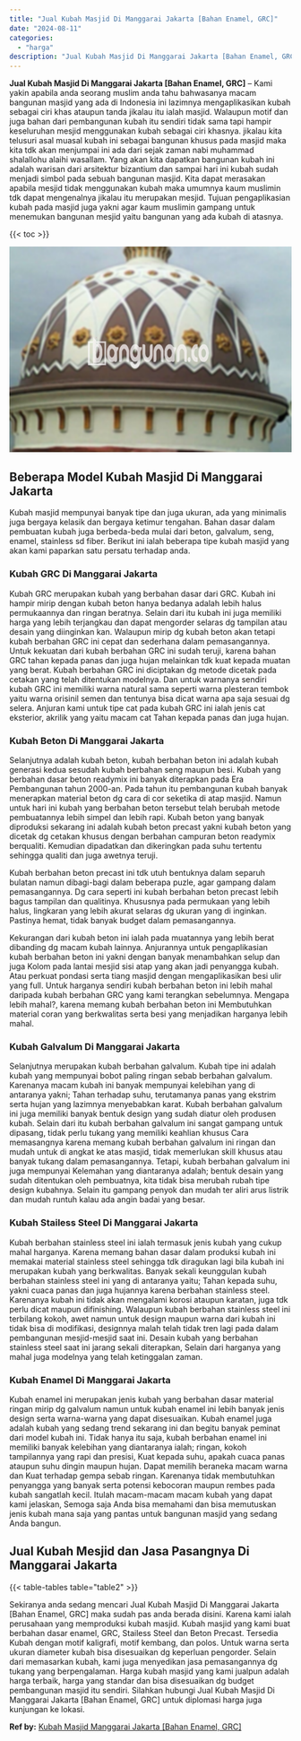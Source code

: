 ```yaml
---
title: "Jual Kubah Masjid Di Manggarai Jakarta [Bahan Enamel, GRC]"
date: "2024-08-11"
categories: 
  - "harga"
description: "Jual Kubah Masjid Di Manggarai Jakarta [Bahan Enamel, GRC]. Sekiranya anda sedang mencari Jual Kubah Masjid Di Manggarai Jakarta [Bahan Enamel, GRC] maka s..."
---
```


**Jual Kubah Masjid Di Manggarai Jakarta \[Bahan Enamel, GRC\]** – Kami yakin apabila anda seorang muslim anda tahu bahwasanya macam bangunan masjid yang ada di Indonesia ini lazimnya mengaplikasikan kubah sebagai ciri khas ataupun tanda jikalau itu ialah masjid. Walaupun motif dan juga bahan dari pembangunan kubah itu sendiri tidak sama tapi hampir keseluruhan mesjid menggunakan kubah sebagai ciri khasnya. jikalau kita telusuri asal muasal kubah ini sebagai bangunan khusus pada masjid maka kita tdk akan menjumpai ini ada dari sejak zaman nabi muhammad shalallohu alaihi wasallam. Yang akan kita dapatkan bangunan kubah ini adalah warisan dari arsitektur bizantium dan sampai hari ini kubah sudah menjadi simbol pada sebuah bangunan masjid. Kita dapat merasakan apabila mesjid tidak menggunakan kubah maka umumnya kaum muslimin tdk dapat mengenalnya jikalau itu merupakan mesjid. Tujuan pengaplikasian kubah pada masjid juga yakni agar kaum muslimin gampang untuk menemukan bangunan mesjid yaitu bangunan yang ada kubah di atasnya.

{{< toc >}}

![Jual Kubah Masjid Di Manggarai Jakarta [Bahan Enamel, GRC]](/images/jual-kubah-masjid-41.png)

## Beberapa Model Kubah Masjid Di Manggarai Jakarta

Kubah masjid mempunyai banyak tipe dan juga ukuran, ada yang minimalis juga bergaya kelasik dan bergaya ketimur tengahan. Bahan dasar dalam pembuatan kubah juga berbeda-beda mulai dari beton, galvalum, seng, enamel, stainless sd fiber. Berikut ini ialah beberapa tipe kubah masjid yang akan kami paparkan satu persatu terhadap anda.

### Kubah GRC Di Manggarai Jakarta

Kubah GRC merupakan kubah yang berbahan dasar dari GRC. Kubah ini hampir mirip dengan kubah beton hanya bedanya adalah lebih halus permukaannya dan ringan beratnya. Selain dari itu kubah ini juga memiliki harga yang lebih terjangkau dan dapat mengorder selaras dg tampilan atau desain yang diinginkan kan. Walaupun mirip dg kubah beton akan tetapi kubah berbahan GRC ini cepat dan sederhana dalam pemasangannya. Untuk kekuatan dari kubah berbahan GRC ini sudah teruji, karena bahan GRC tahan kepada panas dan juga hujan melainkan tdk kuat kepada muatan yang berat. Kubah berbahan GRC ini diciptakan dg metode dicetak pada cetakan yang telah ditentukan modelnya. Dan untuk warnanya sendiri kubah GRC ini memiliki warna natural sama seperti warna plesteran tembok yaitu warna orisinil semen dan tentunya bisa dicat warna apa saja sesuai dg selera. Anjuran kami untuk tipe cat pada kubah GRC ini ialah jenis cat eksterior, akrilik yang yaitu macam cat Tahan kepada panas dan juga hujan.

### Kubah Beton Di Manggarai Jakarta

Selanjutnya adalah kubah beton, kubah berbahan beton ini adalah kubah generasi kedua sesudah kubah berbahan seng maupun besi. Kubah yang berbahan dasar beton readymix ini banyak diterapkan pada Era Pembangunan tahun 2000-an. Pada tahun itu pembangunan kubah banyak menerapkan material beton dg cara di cor seketika di atap masjid. Namun untuk hari ini kubah yang berbahan beton tersebut telah berubah metode pembuatannya lebih simpel dan lebih rapi. Kubah beton yang banyak diproduksi sekarang ini adalah kubah beton precast yakni kubah beton yang dicetak dg cetakan khusus dengan berbahan campuran beton readymix berqualiti. Kemudian dipadatkan dan dikeringkan pada suhu tertentu sehingga qualiti dan juga awetnya teruji.

Kubah berbahan beton precast ini tdk utuh bentuknya dalam separuh bulatan namun dibagi-bagi dalam beberapa puzle, agar gampang dalam pemasangannya. Dg cara seperti ini kubah berbahan beton precast lebih bagus tampilan dan qualitinya. Khususnya pada permukaan yang lebih halus, lingkaran yang lebih akurat selaras dg ukuran yang di inginkan. Pastinya hemat, tidak banyak budget dalam pemasangannya.

Kekurangan dari kubah beton ini ialah pada muatannya yang lebih berat dibanding dg macam kubah lainnya. Anjurannya untuk pengaplikasian kubah berbahan beton ini yakni dengan banyak menambahkan selup dan juga Kolom pada lantai mesjid sisi atap yang akan jadi penyangga kubah. Atau perkuat pondasi serta tiang masjid dengan mengaplikasikan besi ulir yang full. Untuk harganya sendiri kubah berbahan beton ini lebih mahal daripada kubah berbahan GRC yang kami terangkan sebelumnya. Mengapa lebih mahal?, karena memang kubah berbahan beton ini Membutuhkan material coran yang berkwalitas serta besi yang menjadikan harganya lebih mahal.

### Kubah Galvalum Di Manggarai Jakarta

Selanjutnya merupakan kubah berbahan galvalum. Kubah tipe ini adalah kubah yang mempunyai bobot paling ringan sebab berbahan galvalum. Karenanya macam kubah ini banyak mempunyai kelebihan yang di antaranya yakni; Tahan terhadap suhu, terutamanya panas yang ekstrim serta hujan yang lazimnya menyebabkan karat. Kubah berbahan galvalum ini juga memiliki banyak bentuk design yang sudah diatur oleh produsen kubah. Selain dari itu kubah berbahan galvalum ini sangat gampang untuk dipasang, tidak perlu tukang yang memiliki keahlian khusus Cara memasangnya karena memang kubah berbahan galvalum ini ringan dan mudah untuk di angkat ke atas masjid, tidak memerlukan skill khusus atau banyak tukang dalam pemasangannya. Tetapi, kubah berbahan galvalum ini juga mempunyai Kelemahan yang diantaranya adalah; bentuk desain yang sudah ditentukan oleh pembuatnya, kita tidak bisa merubah rubah tipe design kubahnya. Selain itu gampang penyok dan mudah ter aliri arus listrik dan mudah runtuh kalau ada angin badai yang besar.

### Kubah Stailess Steel Di Manggarai Jakarta

Kubah berbahan stainless steel ini ialah termasuk jenis kubah yang cukup mahal harganya. Karena memang bahan dasar dalam produksi kubah ini memakai material stainless steel sehingga tdk diragukan lagi bila kubah ini merupakan kubah yang berkwalitas. Banyak sekali keunggulan kubah berbahan stainless steel ini yang di antaranya yaitu; Tahan kepada suhu, yakni cuaca panas dan juga hujannya karena berbahan stainless steel. Karenanya kubah ini tidak akan mengalami korosi ataupun karatan, juga tdk perlu dicat maupun difinishing. Walaupun kubah berbahan stainless steel ini terbilang kokoh, awet namun untuk design maupun warna dari kubah ini tidak bisa di modifikasi, designnya malah telah tidak tren lagi pada dalam pembangunan mesjid-mesjid saat ini. Desain kubah yang berbahan stainless steel saat ini jarang sekali diterapkan, Selain dari harganya yang mahal juga modelnya yang telah ketinggalan zaman.

### Kubah Enamel Di Manggarai Jakarta

Kubah enamel ini merupakan jenis kubah yang berbahan dasar material ringan mirip dg galvalum namun untuk kubah enamel ini lebih banyak jenis design serta warna-warna yang dapat disesuaikan. Kubah enamel juga adalah kubah yang sedang trend sekarang ini dan begitu banyak peminat dari model kubah ini. Tidak hanya itu saja, kubah berbahan enamel ini memiliki banyak kelebihan yang diantaranya ialah; ringan, kokoh tampilannya yang rapi dan presisi, Kuat kepada suhu, apakah cuaca panas ataupun suhu dingin maupun hujan. Dapat memilih beraneka macam warna dan Kuat terhadap gempa sebab ringan. Karenanya tidak membutuhkan penyangga yang banyak serta potensi kebocoran maupun rembes pada kubah sangatlah kecil. Itulah macam-macam macam kubah yang dapat kami jelaskan, Semoga saja Anda bisa memahami dan bisa memutuskan jenis kubah mana saja yang pantas untuk bangunan masjid yang sedang Anda bangun.

## Jual Kubah Mesjid dan Jasa Pasangnya Di Manggarai Jakarta

{{< table-tables table="table2" >}}

Sekiranya anda sedang mencari Jual Kubah Masjid Di Manggarai Jakarta \[Bahan Enamel, GRC\] maka sudah pas anda berada disini. Karena kami ialah perusahaan yang memproduksi kubah masjid. Kubah masjid yang kami buat berbahan dasar enamel, GRC, Stailess Steel dan Beton Precast. Tersedia Kubah dengan motif kaligrafi, motif kembang, dan polos. Untuk warna serta ukuran diameter kubah bisa disesuaikan dg keperluan pengorder. Selain dari memasarkan kubah, kami juga menyedikan jasa pemasangannya dg tukang yang berpengalaman. Harga kubah masjid yang kami jualpun adalah harga terbaik, harga yang standar dan bisa disesuaikan dg budget pembangunan masjid itu sendiri. Silahkan hubungi Jual Kubah Masjid Di Manggarai Jakarta \[Bahan Enamel, GRC\] untuk diplomasi harga juga kunjungan ke lokasi.

**Ref by:** [Kubah Masjid Manggarai Jakarta [Bahan Enamel, GRC]](https://id.wikipedia.org/wiki/Kubah)
